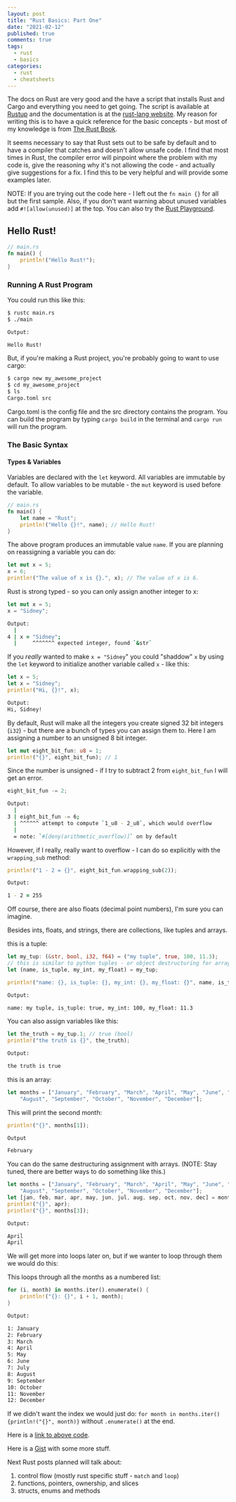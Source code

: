```yaml
---
layout: post
title: "Rust Basics: Part One"
date: "2021-02-12"
published: true
comments: true
tags:
  - rust
  - basics
categories:
  - rust
  - cheatsheets
---
```


The docs on Rust are very good and the have a script that installs Rust and Cargo and everything you need to get going. The script is available at [Rustup](https://rustup.rs/) and the documentation is at the [rust-lang website](https://www.rust-lang.org/). My reason for writing this is to have a quick reference for the basic concepts - but most of my knowledge is from [The Rust Book](https://doc.rust-lang.org/book/).

It seems necessary to say that Rust sets out to be safe by default and to have a compiler that catches and doesn't allow unsafe code. I find that most times in Rust, the compiler error will pinpoint where the problem with my code is, give the reasoning why it's not allowing the code - and actually give suggestions for a fix. I find this to be very helpful and will provide some examples later.

NOTE: If you are trying out the code here - I left out the `fn main {}` for all but the first sample. Also, if you don't want warning about unused variables add `#![allow(unused)]` at the top. You can also try the [Rust Playground](https://play.rust-lang.org/).

## Hello Rust!

```rust
// main.rs
fn main() {
    println!("Hello Rust!");
}

```

### Running A Rust Program

You could run this like this:

```zsh
$ rustc main.rs
$ ./main

Output:

Hello Rust!
```

But, if you're making a Rust project, you're probably going to want to use cargo:

```zsh
$ cargo new my_awesome_project
$ cd my_awesome_project
$ ls
Cargo.toml src
```

Cargo.toml is the config file and the src directory contains the program. You can build the program by typing `cargo build` in the terminal and `cargo run` will run the program.

### The Basic Syntax

#### Types &amp; Variables

Variables are declared with the `let` keyword. All variables are immutable by default. To allow variables to be mutable - the `mut` keyword is used before the variable.

```rust
// main.rs
fn main() {
    let name = "Rust";
    println!("Hello {}!", name); // Hello Rust!
}
```

The above program produces an immutable value `name`. If you are planning on reassigning a variable you can do:

```rust
let mut x = 5;
x = 6;
println!("The value of x is {}.", x); // The value of x is 6.
```

Rust is strong typed - so you can only assign another integer to x:

```rust
let mut x = 5;
x = "Sidney";
```

```zsh
Output:
  |
4 | x = "Sidney";
  |     ^^^^^^^ expected integer, found `&str`
```

If you _really_ wanted to make `x = "Sidney`" you could "shaddow" `x` by using the `let` keyword to initialize another variable called `x` - like this:

```rust
let x = 5;
let x = "Sidney";
println!("Hi, {}!", x);
```

```zsh
Output:
Hi, Sidney!
```

By default, Rust will make all the integers you create signed 32 bit integers (`i32`) - but there are a bunch of types you can assign them to. Here I am assigning a number to an unsigned 8 bit integer.

```rust
let mut eight_bit_fun: u8 = 1;
println!("{}", eight_bit_fun); // 1
```

Since the number is unsigned - if I try to subtract 2 from `eight_bit_fun` I will get an error.

```rust
eight_bit_fun -= 2;
```

```zsh
Output:
  |
3 | eight_bit_fun -= 6;
  | ^^^^^^ attempt to compute `1_u8 - 2_u8`, which would overflow
  |
  = note: `#[deny(arithmetic_overflow)]` on by default
```

However, if I really, really want to overflow - I can do so explicitly with the `wrapping_sub` method:

```rust
println!("1 - 2 = {}", eight_bit_fun.wrapping_sub(2));
```

```zsh
Output:

1 - 2 = 255
```

Off course, there are also floats (decimal point numbers), I'm sure you can imagine.

Besides ints, floats, and strings, there are collections, like tuples and arrays.

this is a tuple:

```rust
let my_tup: (&str, bool, i32, f64) = ("my tuple", true, 100, 11.3);
// this is similar to python tuples - or object destructuring for arrays in JavaScript
let (name, is_tuple, my_int, my_float) = my_tup;

println!("name: {}, is_tuple: {}, my_int: {}, my_float: {}", name, is_tuple, my_int, my_float);
```

```zsh
Output:

name: my tuple, is_tuple: true, my_int: 100, my_float: 11.3
```

You can also assign variables like this:

```rust
let the_truth = my_tup.1; // true (bool)
println!("the truth is {}", the_truth);
```

```zsh
Output:

the truth is true
```

this is an array:

```rust
let months = ["January", "February", "March", "April", "May", "June", "July",
    "August", "September", "October", "November", "December"];
```

This will print the second month:

```rust
println!("{}", months[1]);
```

```zsh
Output

February
```

You can do the same destructuring assignment with arrays. (NOTE: Stay tuned, there are better ways to do something like this.)

```rust
let months = ["January", "February", "March", "April", "May", "June", "July",
    "August", "September", "October", "November", "December"];
let [jan, feb, mar, apr, may, jun, jul, aug, sep, oct, nov, dec] = months;
println!("{}", apr);
println!("{}", months[3]);
```

```zsh
Output:

April
April
```

We will get more into loops later on, but if we wanter to loop through them we would do this:

This loops through all the months as a numbered list:

```rust
for (i, month) in months.iter().enumerate() {
    println!("{}: {}", i + 1, month);
}
```

```zsh
Output:

1: January
2: February
3: March
4: April
5: May
6: June
7: July
8: August
9: September
10: October
11: November
12: December

```

If we didn't want the index we would just do: `for month in months.iter(){println!("{}", month)}` without `.enumerate()` at the end.

Here is a [link to above code](https://play.rust-lang.org/?version=stable&mode=debug&edition=2018&gist=74c282811597b9013cae111d530e48f0).

Here is a [Gist](https://gist.github.com/DewofyourYouth/2756e6a3b2bc6b96f9669f36f3c87d44) with some more stuff.

Next Rust posts planned will talk about:

1. control flow (mostly rust specific stuff - `match` and `loop`)
2. functions, pointers, ownership, and slices
3. structs, enums and methods
